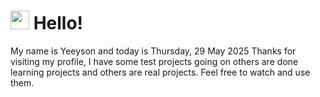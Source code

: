  <h1>
    <img src="https://emojis.slackmojis.com/emojis/images/1643510097/45343/hi.gif?1643510097" width="30"/> 
    Hello!
 </h1>
 <p>
    My name is Yeeyson and today is Thursday, 29 May 2025
    Thanks for visiting my profile, I have some test projects going on others are done learning projects and others are real projects.
    Feel free to watch and use them.
 </p>